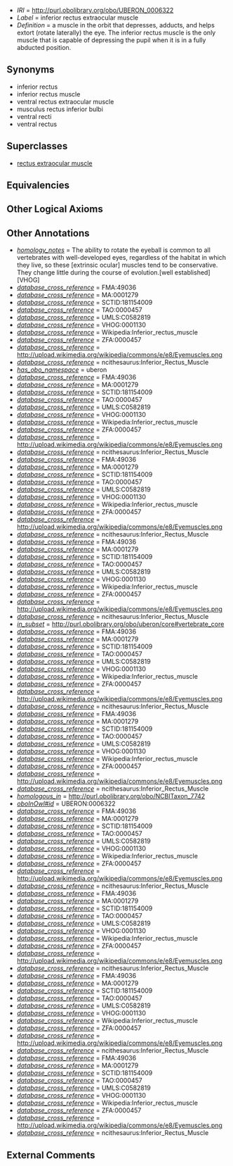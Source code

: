  * *IRI* = http://purl.obolibrary.org/obo/UBERON_0006322
 * *Label* = inferior rectus extraocular muscle
 * *Definition* = a muscle in the orbit that depresses, adducts, and helps extort (rotate laterally) the eye. The inferior rectus muscle is the only muscle that is capable of depressing the pupil when it is in a fully abducted position.

## Synonyms

 * inferior rectus
 * inferior rectus muscle
 * ventral rectus extraocular muscle
 * musculus rectus inferior bulbi
 * ventral recti
 * ventral rectus

## Superclasses

 * [rectus extraocular muscle](../../UBERON/33/UBERON_0006533.md)

## Equivalencies


## Other Logical Axioms


## Other Annotations

 * *[homology_notes](../../UBPROP/03/UBPROP_0000003.md)* = The ability to rotate the eyeball is common to all vertebrates with well-developed eyes, regardless of the habitat in which they live, so these [extrinsic ocular] muscles tend to be conservative. They change little during the course of evolution.[well established][VHOG]
 * *[database_cross_reference](../../ef/oboInOwl#hasDbXref.md)* = FMA:49036
 * *[database_cross_reference](../../ef/oboInOwl#hasDbXref.md)* = MA:0001279
 * *[database_cross_reference](../../ef/oboInOwl#hasDbXref.md)* = SCTID:181154009
 * *[database_cross_reference](../../ef/oboInOwl#hasDbXref.md)* = TAO:0000457
 * *[database_cross_reference](../../ef/oboInOwl#hasDbXref.md)* = UMLS:C0582819
 * *[database_cross_reference](../../ef/oboInOwl#hasDbXref.md)* = VHOG:0001130
 * *[database_cross_reference](../../ef/oboInOwl#hasDbXref.md)* = Wikipedia:Inferior_rectus_muscle
 * *[database_cross_reference](../../ef/oboInOwl#hasDbXref.md)* = ZFA:0000457
 * *[database_cross_reference](../../ef/oboInOwl#hasDbXref.md)* = http://upload.wikimedia.org/wikipedia/commons/e/e8/Eyemuscles.png
 * *[database_cross_reference](../../ef/oboInOwl#hasDbXref.md)* = ncithesaurus:Inferior_Rectus_Muscle
 * *[has_obo_namespace](../../ce/oboInOwl#hasOBONamespace.md)* = uberon
 * *[database_cross_reference](../../ef/oboInOwl#hasDbXref.md)* = FMA:49036
 * *[database_cross_reference](../../ef/oboInOwl#hasDbXref.md)* = MA:0001279
 * *[database_cross_reference](../../ef/oboInOwl#hasDbXref.md)* = SCTID:181154009
 * *[database_cross_reference](../../ef/oboInOwl#hasDbXref.md)* = TAO:0000457
 * *[database_cross_reference](../../ef/oboInOwl#hasDbXref.md)* = UMLS:C0582819
 * *[database_cross_reference](../../ef/oboInOwl#hasDbXref.md)* = VHOG:0001130
 * *[database_cross_reference](../../ef/oboInOwl#hasDbXref.md)* = Wikipedia:Inferior_rectus_muscle
 * *[database_cross_reference](../../ef/oboInOwl#hasDbXref.md)* = ZFA:0000457
 * *[database_cross_reference](../../ef/oboInOwl#hasDbXref.md)* = http://upload.wikimedia.org/wikipedia/commons/e/e8/Eyemuscles.png
 * *[database_cross_reference](../../ef/oboInOwl#hasDbXref.md)* = ncithesaurus:Inferior_Rectus_Muscle
 * *[database_cross_reference](../../ef/oboInOwl#hasDbXref.md)* = FMA:49036
 * *[database_cross_reference](../../ef/oboInOwl#hasDbXref.md)* = MA:0001279
 * *[database_cross_reference](../../ef/oboInOwl#hasDbXref.md)* = SCTID:181154009
 * *[database_cross_reference](../../ef/oboInOwl#hasDbXref.md)* = TAO:0000457
 * *[database_cross_reference](../../ef/oboInOwl#hasDbXref.md)* = UMLS:C0582819
 * *[database_cross_reference](../../ef/oboInOwl#hasDbXref.md)* = VHOG:0001130
 * *[database_cross_reference](../../ef/oboInOwl#hasDbXref.md)* = Wikipedia:Inferior_rectus_muscle
 * *[database_cross_reference](../../ef/oboInOwl#hasDbXref.md)* = ZFA:0000457
 * *[database_cross_reference](../../ef/oboInOwl#hasDbXref.md)* = http://upload.wikimedia.org/wikipedia/commons/e/e8/Eyemuscles.png
 * *[database_cross_reference](../../ef/oboInOwl#hasDbXref.md)* = ncithesaurus:Inferior_Rectus_Muscle
 * *[database_cross_reference](../../ef/oboInOwl#hasDbXref.md)* = FMA:49036
 * *[database_cross_reference](../../ef/oboInOwl#hasDbXref.md)* = MA:0001279
 * *[database_cross_reference](../../ef/oboInOwl#hasDbXref.md)* = SCTID:181154009
 * *[database_cross_reference](../../ef/oboInOwl#hasDbXref.md)* = TAO:0000457
 * *[database_cross_reference](../../ef/oboInOwl#hasDbXref.md)* = UMLS:C0582819
 * *[database_cross_reference](../../ef/oboInOwl#hasDbXref.md)* = VHOG:0001130
 * *[database_cross_reference](../../ef/oboInOwl#hasDbXref.md)* = Wikipedia:Inferior_rectus_muscle
 * *[database_cross_reference](../../ef/oboInOwl#hasDbXref.md)* = ZFA:0000457
 * *[database_cross_reference](../../ef/oboInOwl#hasDbXref.md)* = http://upload.wikimedia.org/wikipedia/commons/e/e8/Eyemuscles.png
 * *[database_cross_reference](../../ef/oboInOwl#hasDbXref.md)* = ncithesaurus:Inferior_Rectus_Muscle
 * *[in_subset](../../et/oboInOwl#inSubset.md)* = http://purl.obolibrary.org/obo/uberon/core#vertebrate_core
 * *[database_cross_reference](../../ef/oboInOwl#hasDbXref.md)* = FMA:49036
 * *[database_cross_reference](../../ef/oboInOwl#hasDbXref.md)* = MA:0001279
 * *[database_cross_reference](../../ef/oboInOwl#hasDbXref.md)* = SCTID:181154009
 * *[database_cross_reference](../../ef/oboInOwl#hasDbXref.md)* = TAO:0000457
 * *[database_cross_reference](../../ef/oboInOwl#hasDbXref.md)* = UMLS:C0582819
 * *[database_cross_reference](../../ef/oboInOwl#hasDbXref.md)* = VHOG:0001130
 * *[database_cross_reference](../../ef/oboInOwl#hasDbXref.md)* = Wikipedia:Inferior_rectus_muscle
 * *[database_cross_reference](../../ef/oboInOwl#hasDbXref.md)* = ZFA:0000457
 * *[database_cross_reference](../../ef/oboInOwl#hasDbXref.md)* = http://upload.wikimedia.org/wikipedia/commons/e/e8/Eyemuscles.png
 * *[database_cross_reference](../../ef/oboInOwl#hasDbXref.md)* = ncithesaurus:Inferior_Rectus_Muscle
 * *[database_cross_reference](../../ef/oboInOwl#hasDbXref.md)* = FMA:49036
 * *[database_cross_reference](../../ef/oboInOwl#hasDbXref.md)* = MA:0001279
 * *[database_cross_reference](../../ef/oboInOwl#hasDbXref.md)* = SCTID:181154009
 * *[database_cross_reference](../../ef/oboInOwl#hasDbXref.md)* = TAO:0000457
 * *[database_cross_reference](../../ef/oboInOwl#hasDbXref.md)* = UMLS:C0582819
 * *[database_cross_reference](../../ef/oboInOwl#hasDbXref.md)* = VHOG:0001130
 * *[database_cross_reference](../../ef/oboInOwl#hasDbXref.md)* = Wikipedia:Inferior_rectus_muscle
 * *[database_cross_reference](../../ef/oboInOwl#hasDbXref.md)* = ZFA:0000457
 * *[database_cross_reference](../../ef/oboInOwl#hasDbXref.md)* = http://upload.wikimedia.org/wikipedia/commons/e/e8/Eyemuscles.png
 * *[database_cross_reference](../../ef/oboInOwl#hasDbXref.md)* = ncithesaurus:Inferior_Rectus_Muscle
 * *[homologous_in](../../core#homologous/in/core#homologous_in.md)* = http://purl.obolibrary.org/obo/NCBITaxon_7742
 * *[oboInOwl#id](../../id/oboInOwl#id.md)* = UBERON:0006322
 * *[database_cross_reference](../../ef/oboInOwl#hasDbXref.md)* = FMA:49036
 * *[database_cross_reference](../../ef/oboInOwl#hasDbXref.md)* = MA:0001279
 * *[database_cross_reference](../../ef/oboInOwl#hasDbXref.md)* = SCTID:181154009
 * *[database_cross_reference](../../ef/oboInOwl#hasDbXref.md)* = TAO:0000457
 * *[database_cross_reference](../../ef/oboInOwl#hasDbXref.md)* = UMLS:C0582819
 * *[database_cross_reference](../../ef/oboInOwl#hasDbXref.md)* = VHOG:0001130
 * *[database_cross_reference](../../ef/oboInOwl#hasDbXref.md)* = Wikipedia:Inferior_rectus_muscle
 * *[database_cross_reference](../../ef/oboInOwl#hasDbXref.md)* = ZFA:0000457
 * *[database_cross_reference](../../ef/oboInOwl#hasDbXref.md)* = http://upload.wikimedia.org/wikipedia/commons/e/e8/Eyemuscles.png
 * *[database_cross_reference](../../ef/oboInOwl#hasDbXref.md)* = ncithesaurus:Inferior_Rectus_Muscle
 * *[database_cross_reference](../../ef/oboInOwl#hasDbXref.md)* = FMA:49036
 * *[database_cross_reference](../../ef/oboInOwl#hasDbXref.md)* = MA:0001279
 * *[database_cross_reference](../../ef/oboInOwl#hasDbXref.md)* = SCTID:181154009
 * *[database_cross_reference](../../ef/oboInOwl#hasDbXref.md)* = TAO:0000457
 * *[database_cross_reference](../../ef/oboInOwl#hasDbXref.md)* = UMLS:C0582819
 * *[database_cross_reference](../../ef/oboInOwl#hasDbXref.md)* = VHOG:0001130
 * *[database_cross_reference](../../ef/oboInOwl#hasDbXref.md)* = Wikipedia:Inferior_rectus_muscle
 * *[database_cross_reference](../../ef/oboInOwl#hasDbXref.md)* = ZFA:0000457
 * *[database_cross_reference](../../ef/oboInOwl#hasDbXref.md)* = http://upload.wikimedia.org/wikipedia/commons/e/e8/Eyemuscles.png
 * *[database_cross_reference](../../ef/oboInOwl#hasDbXref.md)* = ncithesaurus:Inferior_Rectus_Muscle
 * *[database_cross_reference](../../ef/oboInOwl#hasDbXref.md)* = FMA:49036
 * *[database_cross_reference](../../ef/oboInOwl#hasDbXref.md)* = MA:0001279
 * *[database_cross_reference](../../ef/oboInOwl#hasDbXref.md)* = SCTID:181154009
 * *[database_cross_reference](../../ef/oboInOwl#hasDbXref.md)* = TAO:0000457
 * *[database_cross_reference](../../ef/oboInOwl#hasDbXref.md)* = UMLS:C0582819
 * *[database_cross_reference](../../ef/oboInOwl#hasDbXref.md)* = VHOG:0001130
 * *[database_cross_reference](../../ef/oboInOwl#hasDbXref.md)* = Wikipedia:Inferior_rectus_muscle
 * *[database_cross_reference](../../ef/oboInOwl#hasDbXref.md)* = ZFA:0000457
 * *[database_cross_reference](../../ef/oboInOwl#hasDbXref.md)* = http://upload.wikimedia.org/wikipedia/commons/e/e8/Eyemuscles.png
 * *[database_cross_reference](../../ef/oboInOwl#hasDbXref.md)* = ncithesaurus:Inferior_Rectus_Muscle
 * *[database_cross_reference](../../ef/oboInOwl#hasDbXref.md)* = FMA:49036
 * *[database_cross_reference](../../ef/oboInOwl#hasDbXref.md)* = MA:0001279
 * *[database_cross_reference](../../ef/oboInOwl#hasDbXref.md)* = SCTID:181154009
 * *[database_cross_reference](../../ef/oboInOwl#hasDbXref.md)* = TAO:0000457
 * *[database_cross_reference](../../ef/oboInOwl#hasDbXref.md)* = UMLS:C0582819
 * *[database_cross_reference](../../ef/oboInOwl#hasDbXref.md)* = VHOG:0001130
 * *[database_cross_reference](../../ef/oboInOwl#hasDbXref.md)* = Wikipedia:Inferior_rectus_muscle
 * *[database_cross_reference](../../ef/oboInOwl#hasDbXref.md)* = ZFA:0000457
 * *[database_cross_reference](../../ef/oboInOwl#hasDbXref.md)* = http://upload.wikimedia.org/wikipedia/commons/e/e8/Eyemuscles.png
 * *[database_cross_reference](../../ef/oboInOwl#hasDbXref.md)* = ncithesaurus:Inferior_Rectus_Muscle

## External Comments


